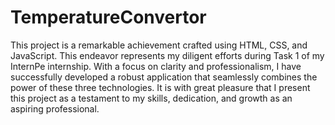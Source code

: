 # TemperatureConvertor
This project is a remarkable achievement crafted using HTML, CSS, and JavaScript. This endeavor represents my diligent efforts during Task 1 of my InternPe internship. With a focus on clarity and professionalism, I have successfully developed a robust application that seamlessly combines the power of these three technologies. It is with great pleasure that I present this project as a testament to my skills, dedication, and growth as an aspiring professional.
